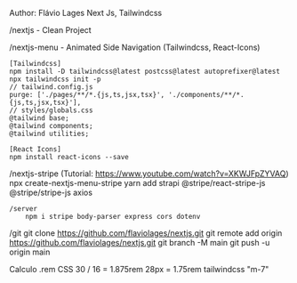 Author: Flávio Lages
Next Js, Tailwindcss        


/nextjs - Clean Project




/nextjs-menu - Animated Side Navigation (Tailwindcss, React-Icons)
    
    [Tailwindcss]
    npm install -D tailwindcss@latest postcss@latest autoprefixer@latest
    npx tailwindcss init -p
    // tailwind.config.js
    purge: ['./pages/**/*.{js,ts,jsx,tsx}', './components/**/*.{js,ts,jsx,tsx}'],
    // styles/globals.css 
    @tailwind base;
    @tailwind components;
    @tailwind utilities;

    [React Icons]
    npm install react-icons --save


/nextjs-stripe (Tutorial: https://www.youtube.com/watch?v=XKWJFpZYVAQ)
    npx create-nextjs-menu-stripe
    yarn add strapi @stripe/react-stripe-js @stripe/stripe-js axios

    /server
        npm i stripe body-parser express cors dotenv



/git
    git clone https://github.com/flaviolages/nextjs.git
    git remote add origin https://github.com/flaviolages/nextjs.git
    git branch -M main
    git push -u origin main


Calculo .rem CSS
30 / 16 = 1.875rem
28px = 1.75rem tailwindcss "m-7"
